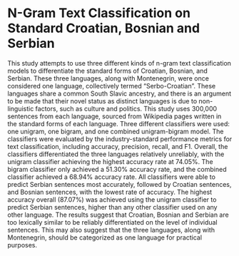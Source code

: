# N-Gram Text Classification on Standard Croatian, Bosnian and Serbian

This study attempts to use three different kinds of n-gram text classification models to
differentiate the standard forms of Croatian, Bosnian, and Serbian. These three languages, along
with Montenegrin, were once considered one language, collectively termed “Serbo-Croatian”.
These languages share a common South Slavic ancestry, and there is an argument to be made that
their novel status as distinct languages is due to non-linguistic factors, such as culture and
politics. This study uses 300,000 sentences from each language, sourced from Wikipedia pages
written in the standard forms of each language. Three different classifiers were used: one
unigram, one bigram, and one combined unigram-bigram model. The classifiers were evaluated
by the industry-standard performance metrics for text classification, including accuracy,
precision, recall, and F1. Overall, the classifiers differentiated the three languages relatively
unreliably, with the unigram classifier achieving the highest accuracy rate at 74.05%. The bigram
classifier only achieved a 51.30% accuracy rate, and the combined classifier achieved a 68.94%
accuracy rate. All classifiers were able to predict Serbian sentences most accurately, followed by
Croatian sentences, and Bosnian sentences, with the lowest rate of accuracy. The highest
accuracy overall (87.07%) was achieved using the unigram classifier to predict Serbian
sentences, higher than any other classifier used on any other language. The results suggest that
Croatian, Bosnian and Serbian are too lexically similar to be reliably differentiated on the level
of individual sentences. This may also suggest that the three languages, along with Montenegrin,
should be categorized as one language for practical purposes.
